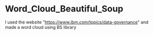 # Word_Cloud_Beautiful_Soup
I used the website "https://www.ibm.com/topics/data-governance" and made a word cloud using BS library
